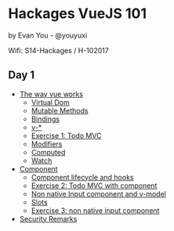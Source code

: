# Hackages VueJS 101

by Evan You - @youyuxi

Wifi: S14-Hackages / H-102017

## Day 1

* [The way vue works](day1/README.md#the-way-vue-works)
    *  [Virtual Dom](day1/README.md#vue-use-virtual-dom)
    * [Mutable Methods](day1/README.md#vue-intercept-mutable-methods)
    * [Bindings](day1/README.md#bindings)
    * [v-*](day1/README.md#v-)
    * [Exercise 1: Todo MVC](day1/README.md#exercise-1)
    * [Modifiers](day1/README.md#modifiers)
    * [Computed](day1/README.md#computed)
    * [Watch](day1/README.md#watch)
* [Component](day1/README.md#components)
    * [Component lifecycle and hooks](day1/README.md#hooks-and-vue-components-lifecycle)
    * [Exercise 2: Todo MVC with component](day1/README.md#exercise-2-todo--component)
    * [Non native Input component and v-model](day1/README.md#input-components)
    * [Slots](day1/README.md#slots)
    * [Exercise 3: non native input component](day1/README.md#exercise-3-bonus)
* [Security Remarks](day1/README.md#security-remarks)
